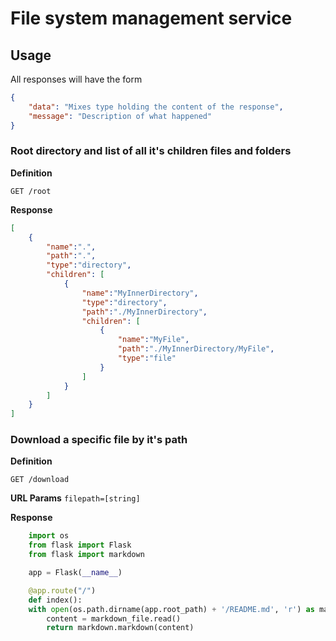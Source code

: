 # File system management service

## Usage

All responses will have the form

```json
{
    "data": "Mixes type holding the content of the response",
    "message": "Description of what happened"
}
```

### Root directory and list of all it's children files and folders

**Definition**

`GET /root`

**Response**

```json
[
    {
        "name":".",
        "path":".",
        "type":"directory",
        "children": [
            {
                "name":"MyInnerDirectory",
                "type":"directory",
                "path":"./MyInnerDirectory",
                "children": [
                    {
                        "name":"MyFile",
                        "path":"./MyInnerDirectory/MyFile",
                        "type":"file"
                    }
                ]
            }
        ]
    }
]
```

### Download a specific file by it's path

**Definition**

`GET /download`

**URL Params**
`filepath=[string]`

**Response**

```python
    import os
    from flask import Flask
    from flask import markdown

    app = Flask(__name__)

    @app.route("/")
    def index():
    with open(os.path.dirname(app.root_path) + '/README.md', 'r') as markdown_file:
        content = markdown_file.read()
        return markdown.markdown(content)
```
